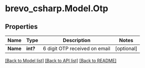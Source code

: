 # brevo_csharp.Model.Otp
## Properties

Name | Type | Description | Notes
------------ | ------------- | ------------- | -------------
**Name** | **int?** | 6 digit OTP received on email | [optional] 

[[Back to Model list]](../README.md#documentation-for-models) [[Back to API list]](../README.md#documentation-for-api-endpoints) [[Back to README]](../README.md)

